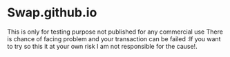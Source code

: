 # Swap.github.io 
This is only for testing purpose not published for any commercial use
There is  chance of facing  problem and your transaction can be failed 
:If you want to try so this it at your own risk I am not responsible
for the cause!.

 
